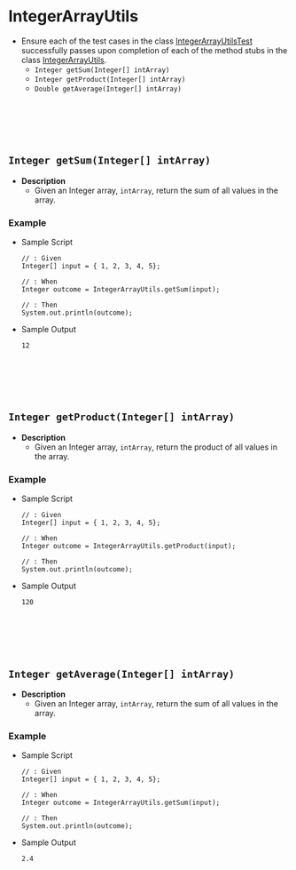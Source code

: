 # IntegerArrayUtils
* Ensure each of the test cases in the class [IntegerArrayUtilsTest]() successfully passes upon completion of each of the method stubs in the class [IntegerArrayUtils]().
    * `Integer getSum(Integer[] intArray)` 
    * `Integer getProduct(Integer[] intArray)`
    * `Double getAverage(Integer[] intArray)` 
    






<br><br><br><br>
## `Integer getSum(Integer[] intArray)`
* **Description**
    * Given an Integer array, `intArray`, return the sum of all values in the array.
### Example
* Sample Script

    ```
    // : Given
    Integer[] input = { 1, 2, 3, 4, 5};
    
    // : When
    Integer outcome = IntegerArrayUtils.getSum(input);
    
    // : Then
    System.out.println(outcome);
    ```



* Sample Output

    ```
    12
    ```
















<br><br><br><br>
## `Integer getProduct(Integer[] intArray)`
* **Description**
    * Given an Integer array, `intArray`, return the product of all values in the array.
### Example
* Sample Script

    ```
    // : Given
    Integer[] input = { 1, 2, 3, 4, 5};
    
    // : When
    Integer outcome = IntegerArrayUtils.getProduct(input);
    
    // : Then
    System.out.println(outcome);
    ```



* Sample Output

    ```
    120
    ```










<br><br><br><br>
## `Integer getAverage(Integer[] intArray)`
* **Description**
    * Given an Integer array, `intArray`, return the sum of all values in the array.
### Example
* Sample Script

    ```
    // : Given
    Integer[] input = { 1, 2, 3, 4, 5};
    
    // : When
    Integer outcome = IntegerArrayUtils.getSum(input);
    
    // : Then
    System.out.println(outcome);
    ```



* Sample Output

    ```
    2.4
    ```